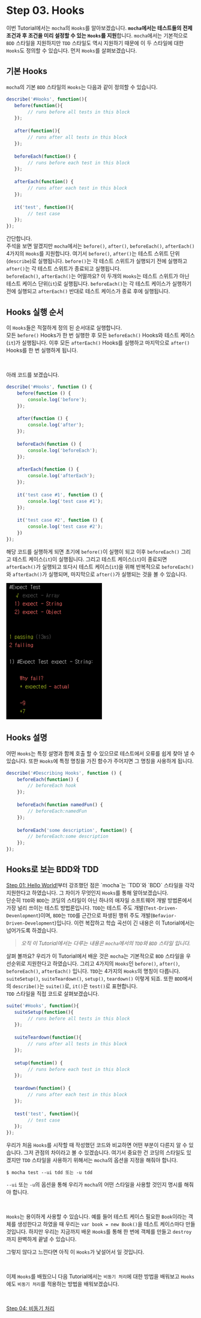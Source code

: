 # Step 03. Hooks

이번 Tutorial에서는 `mocha`의 `Hooks`를 알아보겠습니다. **`mocha`에서는 테스트들의 전제 조건과 후 조건을 미리 설정할 수 있는 `Hooks`를 지원**합니다.
`mocha`에서는 기본적으로 `BDD` 스타일을 지원하지만 `TDD` 스타일도 역시 지원하기 때문에 이 두 스타일에 대한 `Hooks`도 정의할 수 있습니다.
먼저 `Hooks`를 살펴보겠습니다.

## 기본 Hooks
`mocha`의 기본 `BDD` 스타일의 `Hooks`는 다음과 같이 정의할 수 있습니다.

```javascript
describe('#Hooks', function(){
   before(function(){
        // runs before all tests in this block            
   });
   
   after(function(){
        // runs after all tests in this block
   });
   
   beforeEach(function() {
        // runs before each test in this block
   });
   
   afterEach(function() {
        // runs after each test in this block
   });
   
   it('test', function(){
        // test case 
   });
});
```
간단합니다. 
<br/>
주석을 보면 알겠지만 `mocha`에서는 `before()`, `after()`, `beforeEach()`, `afterEach()` 4가지의 `Hooks`를 지원합니다.
여기서 `before()`, `after()`는 테스트 스위트 단위(`describe`)로 실행됩니다. `before()`는 각 테스트 스위트가 실행되기 전에 실행하고 `after()`는 각 테스트 스위트가 종료되고 실행됩니다.
<br/>
`beforeEach()`, `afterEach()`는 어떨까요? 이 두개의 `Hooks`는 테스트 스위트가 아닌 테스트 케이스 단위(`it`)로 실행됩니다. `beforeEach()`는 각 테스트 케이스가 실행하기 전에 실행되고  `afterEach()` 반대로 테스트 케이스가 종료 후에 실행됩니다.

 
## Hooks 실행 순서

이 `Hooks`들은 적절하게 정의 된 순서대로 실행합니다.
<br/>
모든 `before()` Hooks가 한 번 실행한 후 모든 `beforeEach()` Hooks와 테스트 케이스(`it`)가 실행됩니다. 이후 모든 `afterEach()` Hooks를 실행하고 마지막으로 `after()` Hooks를 한 번 실행하게 됩니다.

<br/>

아래 코드를 보겠습니다.

```javascript
describe('#Hooks', function () {
    before(function () {
        console.log('before');
    });

    after(function () {
        console.log('after');
    });

    beforeEach(function () {
        console.log('beforeEach');
    });

    afterEach(function () {
        console.log('afterEach');
    });

    it('test case #1', function () {
        console.log('test case #1');
    });

    it('test case #2', function () {
        console.log('test case #2');
    })
});
```

해당 코드를 실행하게 되면 초기에 `before()`이 실행이 되고 이후 `beforeEach()` 그리고 테스트 케이스(`it`)이 실행됩니다. 그리고 테스트 케이스(`it`)이 종료되면 `afterEach()`가 실행되고 또다시 테스트 케이스(`it`)을 위해 반복적으로 `beforeEach()`와 `afterEach()`가 실행되며, 마지막으로 `after()`가 실행되는 것을 볼 수 있습니다.

![result01](./result_thumbnail_01.png)


## Hooks 설명

어떤 `Hooks`는 특정 설명과 함께 호출 할 수 있으므로 테스트에서 오류를 쉽게 찾아 낼 수 있습니다. 또한 `Hooks`에 특정 명칭을 가진 함수가 주어지면 그 명칭을 사용하게 됩니다.

```javascript
describe('#Describing Hooks', function () {
    beforeEach(function() {
        // beforeEach hook
    });

    beforeEach(function namedFun() {
        // beforeEach:namedFun
    });

    beforeEach('some description', function() {
        // beforeEach:some description
    });
});
```


## Hooks로 보는 BDD와 TDD

[Step 01: Hello World!](https://github.com/kdydesign/Mocha-Tutorial/tree/master/step01-Hello%20World!)부터 강조했던 점은 `mocha`는 `TDD`와 `BDD` 스타일을 각각 지원한다고 하였습니다.
그 차이가 무엇인지 `Hooks`를 통해 알아보겠습니다.
<br/>
단순히 `TDD`와 `BDD`는 코딩의 스타일이 아닌 하나의 애자일 소프트웨어 개발 방법론에서 가장 널리 쓰이는 테스트 방법론입니다. `TDD`는 테스트 주도 개발(`Test-Driven-Devenlopment`)이며, `BDD`는 `TDD`를 근간으로 파생된 행위 주도 개발(`Befavior-Driven-Development`)입니다.
이런 복잡하고 학습 곡선이 긴 내용은 이 Tutorial에서는 넘어가도록 하겠습니다.
<br/>

> _오직 이 Tutorial에서는 다루는 내용은 `mocha`에서의 `TDD`와 `BDD` 스타일 입니다._

살펴 볼까요? 우리가 이 Tutorial에서 배운 것은 `mocha`는 기본적으로 `BDD` 스타일을 우선순위로 지원한다고 하였습니다. 그리고 4가지의 `Hooks`인 `before()`, `after()`, `beforeEach()`, `afterEach()` 입니다.
`TDD`는 4가지의 `Hooks`의 명칭이 다릅니다. `suiteSetup()`, `suiteTeardown()`, `setup()`, `teardown()` 이렇게 되죠. 또한 `BDD`에서의 `describe()`는 `suite()`로, `it()`은 `test()`로 표현합니다.
<br/>
`TDD` 스타일을 직접 코드로 살펴보겠습니다.

```javascript
suite('#Hooks', function(){
   suiteSetup(function(){
        // runs before all tests in this block            
   });
   
   suiteTeardown(function(){
        // runs after all tests in this block
   });
   
   setup(function() {
        // runs before each test in this block
   });
   
   teardown(function() {
        // runs after each test in this block
   });
   
   test('test', function(){
        // test case 
   });
});
```

우리가 처음 `Hooks`를 시작할 때 작성했던 코드와 비교하면 어떤 부분이 다른지 알 수 있습니다. 그저 관점의 차이라고 볼 수 있겠습니다.
여기서 중요한 건 코딩의 스타일도 있겠지만 `TDD` 스타일을 사용하기 위해서는 `mocha`의 옵션을 지정을 해줘야 합니다.

```
$ mocha test --ui tdd 또는 -u tdd
```

`--ui` 또는 `-u`의 옵션을 통해 우리가 `mocha`의 어떤 스타일을 사용할 것인지 명시를 해줘야 합니다.

<br/>

`Hooks`는 용이하게 사용할 수 있습니다. 예를 들어 테스트 케이스 필요한 `Book`이라는 객체를 생성한다고 하였을 때 우리는 `var book = new Book()`을 테스트 케이스마다 만들 것입니다.
하지만 우리는 지금까지 배운 `Hooks`를 통해 한 번에 객체를 만들고 `destroy`까지 완벽하게 끝낼 수 있습니다.

그렇지 않다고 느낀다면 아직 이 `Hooks`가 낯설어서 일 것입니다.

<br/>

이제 `Hooks`를 배웠으니 다음 Tutorial에서는 `비동기 처리`에 대한 방법을 배워보고 `Hooks`에도 `비동기 처리`를 적용하는 방법을 배워보겠습니다.

<br/>

[Step 04: 비동기 처리](https://github.com/kdydesign/Mocha-Tutorial/tree/master/step01-Hello%20World!)




